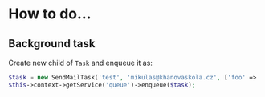 How to do…
==========

Background task
---------------

Create new child of `Task` and enqueue it as:

```php
$task = new SendMailTask('test', 'mikulas@khanovaskola.cz', ['foo' => 'bar']);
$this->context->getService('queue')->enqueue($task);
```
